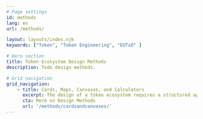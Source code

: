 ```yaml
---
# Page settings
id: methods
lang: en
url: /methods/

layout: layouts/index.njk
keywords: ["Token", "Token Engineering", "EUTxO" ]

# Hero section
title: Token Ecosystem Design Methods
description: Todo design methods.

# Grid navigation
grid_navigation:
    - title: Cards, Maps, Canvases, and Calculators
      excerpt: The design of a token ecosystem requires a structured approach to capture and analyze requirements. This is where tools like Cards, Wardley Maps, Canvases, and Calculators play a pivotal role in developing the vision, strategy, and mechanics of a token model.
      cta: More on Design Methods
      url: '/methods/cardsandcanvases/'                       
---
```


